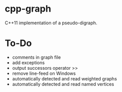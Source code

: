 # cpp-graph
C++11 implementation of a pseudo-digraph.

# To-Do
- comments in graph file
- add exceptions
- output successors operator >>
- remove line-feed on Windows
- automatically detected and read weighted graphs
- automatically detected and read named vertices
